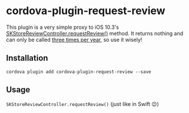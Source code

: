 # cordova-plugin-request-review

This plugin is a very simple proxy to iOS 10.3's [SKStoreReviewController.requestReview()](https://developer.apple.com/reference/storekit/skstorereviewcontroller) method. It returns nothing and can only be called [three times per year](http://daringfireball.net/2017/01/new_app_store_review_features), so use it wisely!

## Installation

`cordova plugin add cordova-plugin-request-review --save`

## Usage

`SKStoreReviewController.requestReview()` (just like in Swift 😉)